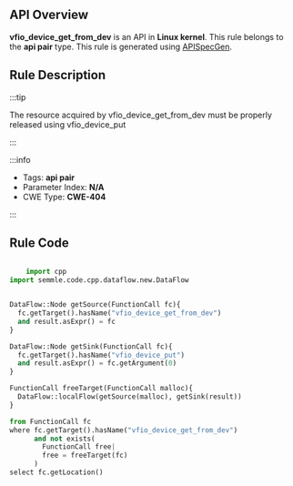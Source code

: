 ---
---


## API Overview
**vfio_device_get_from_dev** is an API in **Linux kernel**. This rule belongs to the **api pair** type. This rule is generated using [APISpecGen](../../tools/APISpecGen).
## Rule Description

:::tip

The resource acquired by vfio_device_get_from_dev must be properly released using vfio_device_put

:::

:::info

- Tags: **api pair**
- Parameter Index: **N/A**
- CWE Type: **CWE-404**

:::

## Rule Code
```python

    import cpp
import semmle.code.cpp.dataflow.new.DataFlow


DataFlow::Node getSource(FunctionCall fc){
  fc.getTarget().hasName("vfio_device_get_from_dev")
  and result.asExpr() = fc
}

DataFlow::Node getSink(FunctionCall fc){
  fc.getTarget().hasName("vfio_device_put")
  and result.asExpr() = fc.getArgument(0)
}

FunctionCall freeTarget(FunctionCall malloc){
  DataFlow::localFlow(getSource(malloc), getSink(result))
}

from FunctionCall fc
where fc.getTarget().hasName("vfio_device_get_from_dev")
      and not exists(
        FunctionCall free| 
        free = freeTarget(fc)
      )
select fc.getLocation()

    
```